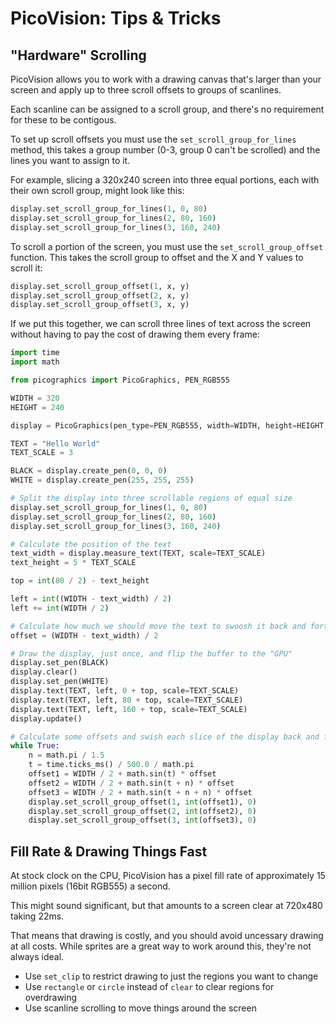 # PicoVision: Tips & Tricks

## "Hardware" Scrolling

PicoVision allows you to work with a drawing canvas that's larger than your screen and apply up to three scroll offsets to groups of scanlines.

Each scanline can be assigned to a scroll group, and there's no requirement for these to be contigous.

To set up scroll offsets you must use the `set_scroll_group_for_lines` method, this takes a group number (0-3, group 0 can't be scrolled) and the lines you want to assign to it.

For example, slicing a 320x240 screen into three equal portions, each with their own scroll group, might look like this:

```python
display.set_scroll_group_for_lines(1, 0, 80)
display.set_scroll_group_for_lines(2, 80, 160)
display.set_scroll_group_for_lines(3, 160, 240)
```

To scroll a portion of the screen, you must use the `set_scroll_group_offset` function. This takes the scroll group to offset and the  X and Y values to scroll it: 

```python
display.set_scroll_group_offset(1, x, y)
display.set_scroll_group_offset(2, x, y)
display.set_scroll_group_offset(3, x, y)
```

If we put this together, we can scroll three lines of text across the screen without having to pay the cost of drawing them every frame:

```python
import time
import math

from picographics import PicoGraphics, PEN_RGB555

WIDTH = 320
HEIGHT = 240

display = PicoGraphics(pen_type=PEN_RGB555, width=WIDTH, height=HEIGHT, frame_width=WIDTH * 2, frame_height=HEIGHT)

TEXT = "Hello World"
TEXT_SCALE = 3

BLACK = display.create_pen(0, 0, 0)
WHITE = display.create_pen(255, 255, 255)

# Split the display into three scrollable regions of equal size
display.set_scroll_group_for_lines(1, 0, 80)
display.set_scroll_group_for_lines(2, 80, 160)
display.set_scroll_group_for_lines(3, 160, 240)

# Calculate the position of the text
text_width = display.measure_text(TEXT, scale=TEXT_SCALE)
text_height = 5 * TEXT_SCALE

top = int(80 / 2) - text_height

left = int((WIDTH - text_width) / 2)
left += int(WIDTH / 2)

# Calculate how much we should move the text to swoosh it back and forth
offset = (WIDTH - text_width) / 2

# Draw the display, just once, and flip the buffer to the "GPU"
display.set_pen(BLACK)
display.clear()
display.set_pen(WHITE)
display.text(TEXT, left, 0 + top, scale=TEXT_SCALE)
display.text(TEXT, left, 80 + top, scale=TEXT_SCALE)
display.text(TEXT, left, 160 + top, scale=TEXT_SCALE)
display.update()

# Calculate some offsets and swish each slice of the display back and forth
while True:
    n = math.pi / 1.5
    t = time.ticks_ms() / 500.0 / math.pi
    offset1 = WIDTH / 2 + math.sin(t) * offset
    offset2 = WIDTH / 2 + math.sin(t + n) * offset
    offset3 = WIDTH / 2 + math.sin(t + n + n) * offset
    display.set_scroll_group_offset(1, int(offset1), 0)
    display.set_scroll_group_offset(2, int(offset2), 0)
    display.set_scroll_group_offset(3, int(offset3), 0)
```

## Fill Rate & Drawing Things Fast

At stock clock on the CPU, PicoVision has a pixel fill rate of approximately 15 million pixels (16bit RGB555) a second.

This might sound significant, but that amounts to a screen clear at 720x480 taking 22ms.

That means that drawing is costly, and you should avoid uncessary drawing at all costs. While sprites are a great way to work around this, they're not always ideal.

* Use `set_clip` to restrict drawing to just the regions you want to change
* Use `rectangle` or `circle` instead of `clear` to clear regions for overdrawing
* Use scanline scrolling to move things around the screen
